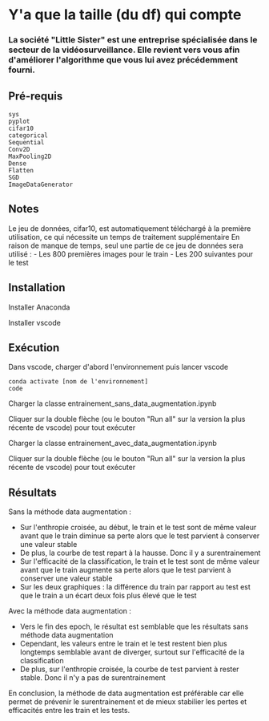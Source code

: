 # Y'a que la taille (du df) qui compte




### La société "Little Sister" est une entreprise spécialisée dans le secteur de la vidéosurveillance. Elle revient vers vous afin d'améliorer l'algorithme que vous lui avez précédemment fourni.


## Pré-requis

```
sys
pyplot
cifar10
categorical
Sequential
Conv2D
MaxPooling2D
Dense
Flatten
SGD
ImageDataGenerator
```

## Notes

Le jeu de données, cifar10, est automatiquement téléchargé à la première utilisation, ce qui nécessite un temps de traitement supplémentaire
En raison de manque de temps, seul une partie de ce jeu de données sera utilisé :
	- Les 800 premières images pour le train
	- Les 200 suivantes pour le test


## Installation

Installer Anaconda

Installer vscode


## Exécution

Dans vscode, charger d'abord l'environnement puis lancer vscode

```
conda activate [nom de l'environnement]
code
```

Charger la classe entrainement_sans_data_augmentation.ipynb

Cliquer sur la double flèche (ou le bouton "Run all" sur la version la plus récente de vscode) pour tout exécuter

Charger la classe entrainement_avec_data_augmentation.ipynb

Cliquer sur la double flèche (ou le bouton "Run all" sur la version la plus récente de vscode) pour tout exécuter


## Résultats

Sans la méthode data augmentation :
- Sur l'enthropie croisée, au début, le train et le test sont de même valeur avant que le train diminue sa perte alors que le test parvient à conserver une valeur stable
- De plus, la courbe de test repart à la hausse. Donc il y a surentrainement
- Sur l'efficacité de la classification, le train et le test sont de même valeur avant que le train augmente sa perte alors que le test parvient à conserver une valeur stable
- Sur les deux graphiques : la différence du train par rapport au test est que le train a un écart deux fois plus élevé que le test

Avec la méthode data augmentation :
- Vers le fin des epoch, le résultat est semblable que les résultats sans méthode data augmentation
- Cependant, les valeurs entre le train et le test restent bien plus longtemps semblable avant de diverger, surtout sur l'efficacité de la classification
- De plus, sur l'enthropie croisée, la courbe de test parvient à rester stable. Donc il n'y a pas de surentrainement

En conclusion, la méthode de data augmentation est préférable car elle permet de prévenir le surentrainement et de mieux stabilier les pertes et efficacités entre les train et les tests.



